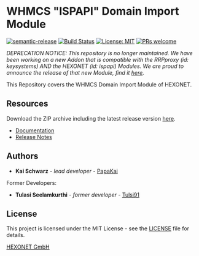 # WHMCS "ISPAPI" Domain Import Module

[![semantic-release](https://img.shields.io/badge/%20%20%F0%9F%93%A6%F0%9F%9A%80-semantic--release-e10079.svg)](https://github.com/semantic-release/semantic-release)
[![Build Status](https://github.com/hexonet/whmcs-ispapi-domainimport/workflows/Release/badge.svg?branch=master)](https://github.com/hexonet/whmcs-ispapi-domainimport/workflows/Release/badge.svg?branch=master)
[![License: MIT](https://img.shields.io/badge/License-MIT-blue.svg)](https://opensource.org/licenses/MIT)
[![PRs welcome](https://img.shields.io/badge/PRs-welcome-brightgreen.svg)](https://github.com/hexonet/whmcs-ispapi-domainimport/blob/master/CONTRIBUTING.md)

_DEPRECATION NOTICE: This repository is no longer maintained. We have been working on a new Addon that is compatible with the RRPproxy (id: keysystems) AND the HEXONET (id: ispapi) Modules. We are proud to announce the release of that new Module, find it [here](https://github.com/centralnic-reseller/whmcs-domainimporter/releases)._

This Repository covers the WHMCS Domain Import Module of HEXONET.

## Resources

Download the ZIP archive including the latest release version [here](https://github.com/hexonet/whmcs-ispapi-domainimport/raw/master/whmcs-ispapi-domainimport-latest.zip).

- [Documentation](https://centralnic-reseller.github.io/centralnic-reseller/docs/hexonet/whmcs/whmcs-ispapi-domainimporter/)
- [Release Notes](https://github.com/hexonet/whmcs-ispapi-domainimport/releases)

## Authors

- **Kai Schwarz** - _lead developer_ - [PapaKai](https://github.com/papakai)

Former Developers:

- **Tulasi Seelamkurthi** - _former developer_ - [Tulsi91](https://github.com/tulsi91)

## License

This project is licensed under the MIT License - see the [LICENSE](https://github.com/hexonet/whmcs-ispapi-domainimport/blob/master/LICENSE) file for details.

[HEXONET GmbH](https://hexonet.net)
